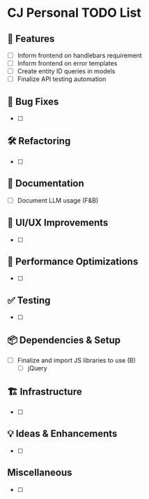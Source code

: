 # CJ Personal TODO List

## 📌 Features
- [ ] Inform frontend on handlebars requirement
- [ ] Inform frontend on error templates
- [ ] Create entity ID queries in models
- [ ] Finalize API testing automation

## 🐛 Bug Fixes
- [ ] 

## 🛠️ Refactoring
- [ ] 

## 📝 Documentation
- [ ] Document LLM usage (F&B)

## 🎨 UI/UX Improvements
- [ ] 

## 🚀 Performance Optimizations
- [ ] 

## ✅ Testing
- [ ] 

## 📦 Dependencies & Setup
- [ ] Finalize and import JS libraries to use (B)
  - [ ] jQuery

## 🏗️ Infrastructure
- [ ] 

## 💡 Ideas & Enhancements
- [ ] 

## Miscellaneous
- [ ] 
